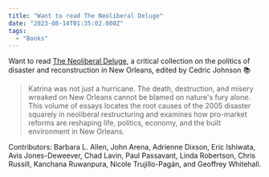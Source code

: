 ```yaml
---
title: "Want to read The Neoliberal Deluge"
date: "2023-08-14T01:35:02.000Z"
tags: 
  - "Books"
---
```


Want to read [The Neoliberal Deluge](https://bookshop.org/a/21729/9780816673254), a critical collection on the politics of disaster and reconstruction in New Orleans, edited by Cedric Johnson 📚

> Katrina was not just a hurricane. The death, destruction, and misery wreaked on New Orleans cannot be blamed on nature's fury alone. This volume of essays locates the root causes of the 2005 disaster squarely in neoliberal restructuring and examines how pro-market reforms are reshaping life, politics, economy, and the built environment in New Orleans.

Contributors: Barbara L. Allen, John Arena, Adrienne Dixson, Eric Ishiwata, Avis Jones-Deweever, Chad Lavin, Paul Passavant, Linda Robertson, Chris Russill, Kanchana Ruwanpura, Nicole Trujillo-Pagán, and Geoffrey Whitehall.

